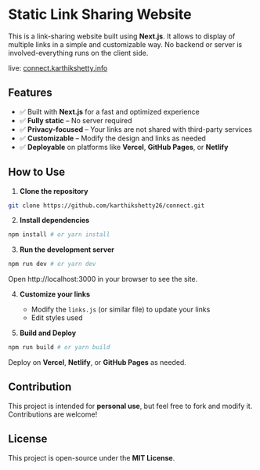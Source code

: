 # Static Link Sharing Website

This is a link-sharing website built using **Next.js**. It allows to display of multiple links in a simple and customizable way. No backend or server is involved-everything runs on the client side.

live: [connect.karthikshetty.info](connect.karthikshetty.info) 

## Features

- ✅ Built with **Next.js** for a fast and optimized experience
- ✅ **Fully static** – No server required
- ✅ **Privacy-focused** – Your links are not shared with third-party services
- ✅ **Customizable** – Modify the design and links as needed
- ✅ **Deployable** on platforms like **Vercel**, **GitHub Pages**, or **Netlify**

## How to Use

1. **Clone the repository**

```bash
git clone https://github.com/karthikshetty26/connect.git
```

2. **Install dependencies**

```bash
npm install # or yarn install
```

3. **Run the development server**

```bash
npm run dev # or yarn dev
```

Open http://localhost:3000 in your browser to see the site.

4. **Customize your links**
   * Modify the `links.js` (or similar file) to update your links
   * Edit styles used

5. **Build and Deploy**

```bash
npm run build # or yarn build
```

Deploy on **Vercel**, **Netlify**, or **GitHub Pages** as needed.

## Contribution

This project is intended for **personal use**, but feel free to fork and modify it. Contributions are welcome!

## License

This project is open-source under the **MIT License**.
